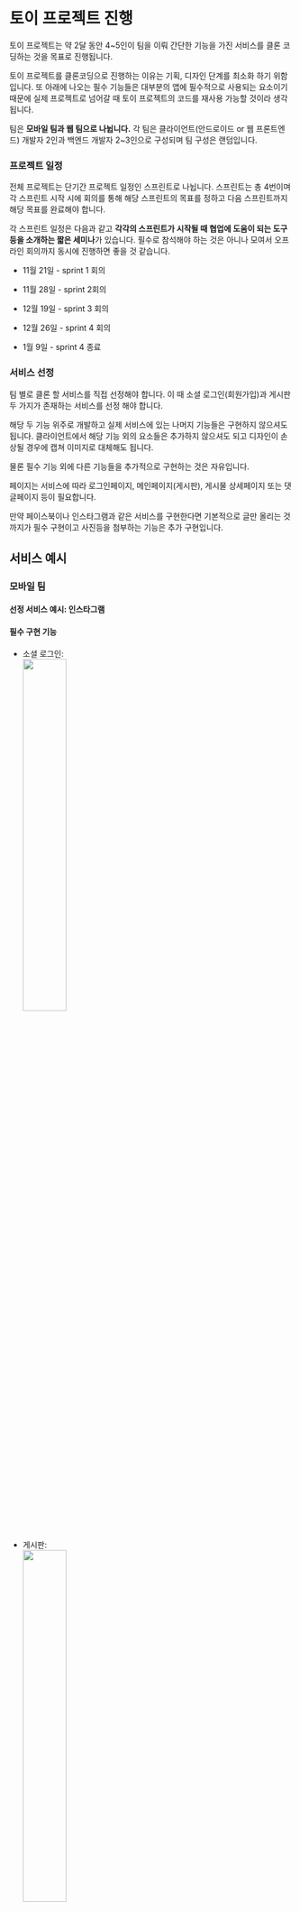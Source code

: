 # 토이 프로젝트 진행

토이 프로젝트는 약 2달 동안 4~5인이 팀을 이뤄 간단한 기능을 가진 서비스를 클론 코딩하는 것을 목표로 진행됩니다.

토이 프로젝트를 클론코딩으로 진행하는 이유는 기획, 디자인 단계를 최소화 하기 위함입니다.
또 아래에 나오는 필수 기능들은 대부분의 앱에 필수적으로 사용되는 요소이기 때문에 실제 프로젝트로 넘어갈 때 토이 프로젝트의 코드를 재사용 가능할 것이라 생각됩니다.

팀은 **모바일 팀과 웹 팀으로 나뉩니다.** 각 팀은 클라이언트(안드로이드 or 웹 프론트엔드) 개발자 2인과 백엔드 개발자 2~3인으로 구성되며 팀 구성은 랜덤입니다.

### 프로젝트 일정

전체 프로젝트는 단기간 프로젝트 일정인 스프린트로 나뉩니다. 스프린트는 총 4번이며 각 스프린트 시작 시에 회의를 통해 해당 스프린트의 목표를 정하고 다음 스프린트까지 해당 목표를 완료해야 합니다.

각 스프린트 일정은 다음과 같고 **각각의 스프린트가 시작될 때 협업에 도움이 되는 도구 등을 소개하는 짧은 세미나**가 있습니다. 필수로 참석해야 하는 것은 아니나 모여서 오프라인 회의까지 동시에 진행하면 좋을 것 같습니다.

- 11월 21일 - sprint 1 회의

- 11월 28일 - sprint 2회의

- 12월 19일 - sprint 3 회의

- 12월 26일 - sprint 4 회의

-  1월    9일 - sprint 4 종료

### 서비스 선정

팀 별로 클론 할 서비스를 직접 선정해야 합니다. 이 때 소셜 로그인(회원가입)과 게시판 두 가지가 존재하는 서비스를 선정 해야 합니다.

해당 두 기능 위주로 개발하고 실제 서비스에 있는 나머지 기능들은 구현하지 않으셔도 됩니다. 클라이언트에서 해당 기능 외의 요소들은 추가하지 않으셔도 되고 디자인이 손상될 경우에 캡쳐 이미지로 대체해도 됩니다. 

물론 필수 기능 외에 다른 기능들을 추가적으로 구현하는 것은 자유입니다.

페이지는 서비스에 따라 로그인페이지, 메인페이지(게시판), 게시물 상세페이지 또는 댓글페이지 등이 필요합니다.

만약 페이스북이나 인스타그램과 같은 서비스를 구현한다면 기본적으로 글만 올리는 것 까지가 필수 구현이고 사진등을 첨부하는 기능은 추가 구현입니다.

## 서비스 예시

### 모바일 팀

#### 선정 서비스 예시: 인스타그램
#### 필수 구현 기능
- 소셜 로그인:<br>  <img src = "https://user-images.githubusercontent.com/48513130/99142588-cad8f500-2699-11eb-82c8-5f4d4b16eb12.jpeg" width="40%" height="40%">
- 게시판: <br><img src = "https://user-images.githubusercontent.com/48513130/99142592-d0ced600-2699-11eb-9708-3888891cc43c.jpeg" width="40%" height="40%"><br>이 경우 사진 업로드는 필수 구현은 아니라서 mock 이미지로 대체 가능합니다.
- 댓글 페이지(상세 페이지): <br><img src = "https://user-images.githubusercontent.com/48513130/99143034-c0b8f580-269d-11eb-9219-40de22d58d21.jpeg" width="40%" height="40%">

### 웹 팀

#### 선정 서비스 예시: stackoverflow
- 소셜 로그인:<br><img width="1309" alt="스크린샷 2020-11-14 오후 5 25 49" src="https://user-images.githubusercontent.com/48513130/99143169-bba87600-269e-11eb-8532-aef72eda8854.png">
- 게시판: <br><img width="1365" alt="스크린샷 2020-11-14 오후 5 26 40" src="https://user-images.githubusercontent.com/48513130/99143170-c236ed80-269e-11eb-8619-6e318cc1a926.png">
- 상세 페이지(댓글 페이지): <br> <img width="1365" alt="스크린샷 2020-11-14 오후 5 26 56" src="https://user-images.githubusercontent.com/48513130/99143159-a6cbe280-269e-11eb-96f7-73cc708c866a.png">



### Slack 링크
토이 프로젝트 팀 별 진행과 공지는 슬랙으로 진행될 예정이므로 아래 링크를 통해 참여해 주시기 바랍니다.

슬랙을 통해 소통해주셔야 세미나 진행자들이 틈틈이 확인하고 도움을 줄 수 있으므로 따로 카톡방 등을 파서 소통하지 마시고 슬랙을 통해 소통해주시기 바랍니다.

핸드폰과 데스크탑에 **슬랙 앱을 설치** 해주시기 바라며 가입 후 **프로필은 이름-세미나(ex 변다빈-백엔드)로 설정해주시기 바랍니다.**

여러 세미나를 수강중이신 경우에도 프로젝트에서 맡을 분야 하나를 정해 프로필에 기입해주시기 바랍니다.

[https://join.slack.com/t/wafflestudio1-l3f6523/shared_invite/zt-j4d9emgl-SZJ3TI2f6AUhgtg8~4zGVQ](https://join.slack.com/t/wafflestudio1-l3f6523/shared_invite/zt-j4d9emgl-SZJ3TI2f6AUhgtg8~4zGVQ)
